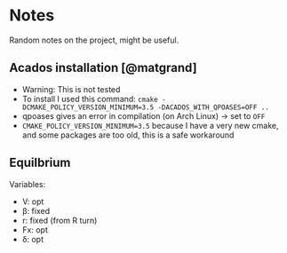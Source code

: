 # Notes
Random notes on the project, might be useful.



## Acados installation [@matgrand] 
- Warning: This is not tested
- To install I used this command: `cmake -DCMAKE_POLICY_VERSION_MINIMUM=3.5 -DACADOS_WITH_QPOASES=OFF ..`
- qpoases gives an error in compilation (on Arch Linux) -> set to `OFF`
- `CMAKE_POLICY_VERSION_MINIMUM=3.5` because I have a very new cmake, and some packages are too old,
  this is a safe workaround


## Equilbrium
Variables:
- V: opt
- β: fixed
- r: fixed (from R turn)
- Fx: opt
- δ: opt